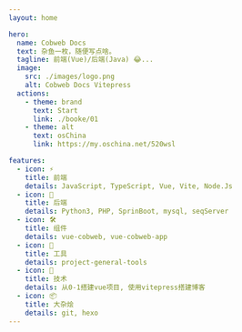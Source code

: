 ```yaml
---
layout: home

hero:
  name: Cobweb Docs
  text: 杂鱼一枚，随便写点啥。
  tagline: 前端(Vue)/后端(Java) 😂...
  image:
    src: ./images/logo.png
    alt: Cobweb Docs Vitepress
  actions:
    - theme: brand
      text: Start
      link: ./booke/01
    - theme: alt
      text: osChina
      link: https://my.oschina.net/520wsl

features:
  - icon: ⚡️
    title: 前端
    details: JavaScript, TypeScript, Vue, Vite, Node.Js
  - icon: 🖖
    title: 后端
    details: Python3, PHP, SprinBoot, mysql, seqServer
  - icon: 🛠️
    title: 组件
    details: vue-cobweb, vue-cobweb-app
  - icon: 🔧
    title: 工具
    details: project-general-tools
  - icon: 🧱 
    title: 技术
    details: 从0-1搭建vue项目, 使用vitepress搭建博客
  - icon: 📦
    title: 大杂烩
    details: git, hexo
---
```


<style>
  :root {
  --vp-home-hero-name-color: transparent;
  --vp-home-hero-name-background: -webkit-linear-gradient(120deg, #bd34fe, #41d1ff);
}
</style>
